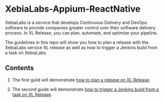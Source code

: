 # XebiaLabs-Appium-ReactNative

XebiaLabs is a service that develops Continuous Delivery and DevOps software to provide companies greater control over their software delivery process. In XL Release, you can plan, automate, and optimize your pipeline.

The guidelines in this repo will show you how to plan a release with the XebiaLabs service XL release as well as how to trigger a Jenkins build from a task on XebiaLabs.

## Contents
 1. The first guild will demonstrate [how to plan a release on XL Release](planning-release.md).

 2. The second guide will demonstrate [how to trigger a Jenkins build from a task on XL Release](triggering-jenkins.md).